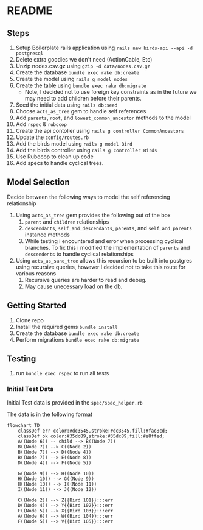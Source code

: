 # README

## Steps
1. Setup Boilerplate rails application using `rails new birds-api --api -d postgresql`
2. Delete extra goodies we don't need (ActionCable, Etc)
3. Unzip nodes.csv.gz using `gzip -d data/nodes.csv.gz`
4. Create the database `bundle exec rake db:create`
5. Create the model using `rails g model nodes`
6. Create the table using `bundle exec rake db:migrate`
   * Note, I decided not to use foreign key constraints as in the future we may need to add children before their parents.
7. Seed the initial data using `rails db:seed`
8. Choose `acts_as_tree` gem to handle self references
9. Add `parents`, `root`, and `lowest_common_ancestor` methods to the model
10. Add `rspec` & `rubocop`
11. Create the api contoller using `rails g controller CommonAncestors`
12. Update the `config/routes.rb`
13. Add the birds model using `rails g model Bird`
14. Add the birds controller using `rails g controller Birds`
15. Use Rubocop to clean up code
16. Add specs to handle cyclical trees.

## Model Selection
Decide between the following ways to model the self referencing relationship
   1. Using `acts_as_tree` gem provides the following out of the box
      1. `parent` and `children` relationships
      2. `descendants`, `self_and_descendants`, `parents`, and `self_and_parents` instance methods
      3. While testing i encountered and error when processing cyclical branches. To fix this i modified the implementation of `parents` and `descendents` to handle cyclical relationships
   2. Using `acts_as_sane_tree` allows this recursion to be built into postgres using recursive queries, however I decided not to take this route for various reasons
      1. Recursive queries are harder to read and debug.
      2. May cause unecessary load on the db.

## Getting Started
1. Clone repo
2. Install the required gems `bundle install`
3. Create the database `bundle exec rake db:create`
4. Perform migrations `bundle exec rake db:migrate`

## Testing
1. run `bundle exec rspec` to run all tests

### Initial Test Data 
Initial Test data is provided in the `spec/spec_helper.rb`

The data is in the following format

```mermaid
flowchart TD
    classDef err color:#dc3545,stroke:#dc3545,fill:#fac8cd;
    classDef ok color:#35dc89,stroke:#35dc89,fill:#e8ffed;
    A((Node 6)) -- child --> B((Node 7))
    B((Node 7)) --> C((Node 2))
    B((Node 7)) --> D((Node 4))
    B((Node 7)) --> E((Node 8))
    D((Node 4)) --> F((Node 5))

    G((Node 9)) --> H((Node 10))
    H((Node 10)) --> G((Node 9))
    H((Node 10)) --> I((Node 11))
    I((Node 11)) --> J((Node 12))
    
    C((Node 2)) --> Z{{Bird 101}}:::err
    D((Node 4)) --> Y{{Bird 102}}:::err
    F((Node 5)) --> X{{Bird 103}}:::err
    A((Node 6)) --> W{{Bird 104}}:::err
    F((Node 5)) --> V{{Bird 105}}:::err
```